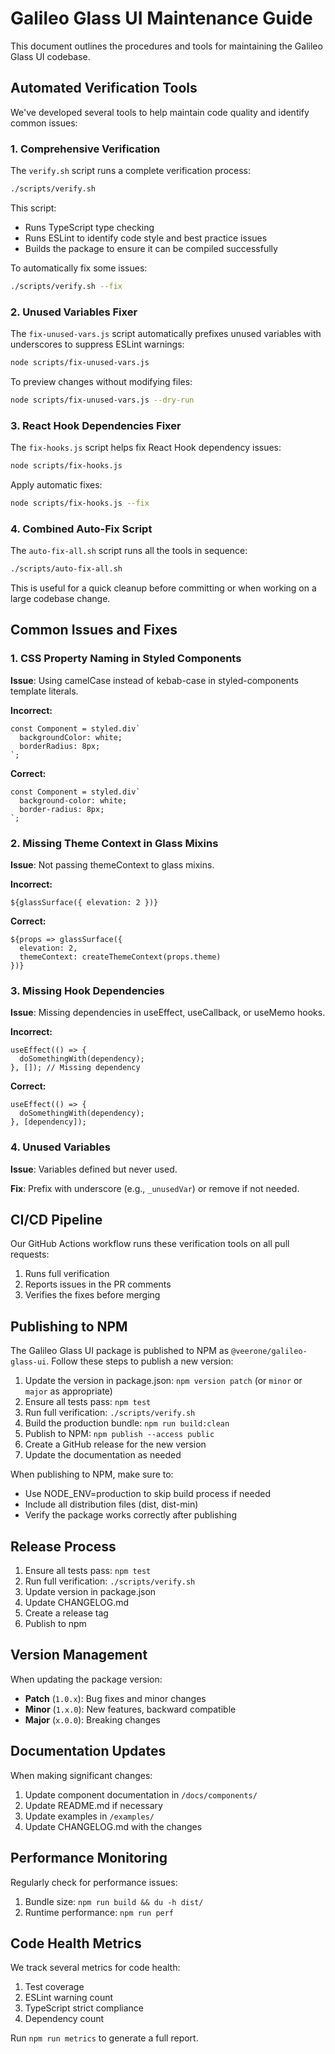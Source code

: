 # Galileo Glass UI Maintenance Guide

This document outlines the procedures and tools for maintaining the Galileo Glass UI codebase.

## Automated Verification Tools

We've developed several tools to help maintain code quality and identify common issues:

### 1. Comprehensive Verification

The `verify.sh` script runs a complete verification process:

```bash
./scripts/verify.sh
```

This script:
- Runs TypeScript type checking
- Runs ESLint to identify code style and best practice issues
- Builds the package to ensure it can be compiled successfully

To automatically fix some issues:

```bash
./scripts/verify.sh --fix
```

### 2. Unused Variables Fixer

The `fix-unused-vars.js` script automatically prefixes unused variables with underscores to suppress ESLint warnings:

```bash
node scripts/fix-unused-vars.js
```

To preview changes without modifying files:

```bash
node scripts/fix-unused-vars.js --dry-run
```

### 3. React Hook Dependencies Fixer

The `fix-hooks.js` script helps fix React Hook dependency issues:

```bash
node scripts/fix-hooks.js
```

Apply automatic fixes:

```bash
node scripts/fix-hooks.js --fix
```

### 4. Combined Auto-Fix Script

The `auto-fix-all.sh` script runs all the tools in sequence:

```bash
./scripts/auto-fix-all.sh
```

This is useful for a quick cleanup before committing or when working on a large codebase change.

## Common Issues and Fixes

### 1. CSS Property Naming in Styled Components

**Issue**: Using camelCase instead of kebab-case in styled-components template literals.

**Incorrect:**
```tsx
const Component = styled.div`
  backgroundColor: white;
  borderRadius: 8px;
`;
```

**Correct:**
```tsx
const Component = styled.div`
  background-color: white;
  border-radius: 8px;
`;
```

### 2. Missing Theme Context in Glass Mixins

**Issue**: Not passing themeContext to glass mixins.

**Incorrect:**
```tsx
${glassSurface({ elevation: 2 })}
```

**Correct:**
```tsx
${props => glassSurface({
  elevation: 2,
  themeContext: createThemeContext(props.theme)
})}
```

### 3. Missing Hook Dependencies

**Issue**: Missing dependencies in useEffect, useCallback, or useMemo hooks.

**Incorrect:**
```tsx
useEffect(() => {
  doSomethingWith(dependency);
}, []); // Missing dependency
```

**Correct:**
```tsx
useEffect(() => {
  doSomethingWith(dependency);
}, [dependency]);
```

### 4. Unused Variables

**Issue**: Variables defined but never used.

**Fix**: Prefix with underscore (e.g., `_unusedVar`) or remove if not needed.

## CI/CD Pipeline

Our GitHub Actions workflow runs these verification tools on all pull requests:

1. Runs full verification
2. Reports issues in the PR comments
3. Verifies the fixes before merging

## Publishing to NPM

The Galileo Glass UI package is published to NPM as `@veerone/galileo-glass-ui`. Follow these steps to publish a new version:

1. Update the version in package.json: `npm version patch` (or `minor` or `major` as appropriate)
2. Ensure all tests pass: `npm test`
3. Run full verification: `./scripts/verify.sh`
4. Build the production bundle: `npm run build:clean`
5. Publish to NPM: `npm publish --access public`
6. Create a GitHub release for the new version
7. Update the documentation as needed

When publishing to NPM, make sure to:
- Use NODE_ENV=production to skip build process if needed
- Include all distribution files (dist, dist-min)
- Verify the package works correctly after publishing

## Release Process

1. Ensure all tests pass: `npm test`
2. Run full verification: `./scripts/verify.sh`
3. Update version in package.json
4. Update CHANGELOG.md
5. Create a release tag
6. Publish to npm

## Version Management

When updating the package version:

- **Patch** (`1.0.x`): Bug fixes and minor changes
- **Minor** (`1.x.0`): New features, backward compatible
- **Major** (`x.0.0`): Breaking changes

## Documentation Updates

When making significant changes:

1. Update component documentation in `/docs/components/`
2. Update README.md if necessary
3. Update examples in `/examples/`
4. Update CHANGELOG.md with the changes

## Performance Monitoring

Regularly check for performance issues:

1. Bundle size: `npm run build && du -h dist/`
2. Runtime performance: `npm run perf`

## Code Health Metrics

We track several metrics for code health:

1. Test coverage
2. ESLint warning count
3. TypeScript strict compliance
4. Dependency count

Run `npm run metrics` to generate a full report. 